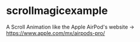 # scrollmagicexample
A Scroll Animation like the Apple AirPod's website -> https://www.apple.com/mx/airpods-pro/
